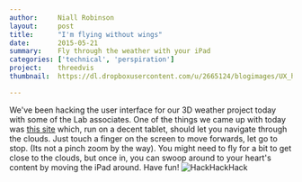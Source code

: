 ```yaml
---
author:     Niall Robinson
layout:     post
title:      "I'm flying without wings"
date:       2015-05-21
summary:    Fly through the weather with your iPad
categories: ['technical', 'perspiration']
project:    threedvis
thumbnail:  https://dl.dropboxusercontent.com/u/2665124/blogimages/UX_hackathon.JPG

---
```


We've been hacking the user interface for our 3D weather project today with some of the Lab associates. One of the things we came up with today was [this site](http://t.co/ayzUTfnG2p) which, run on a decent tablet, should let you navigate through the clouds. Just touch a finger on the screen to move forwards, let go to stop. (Its not a pinch zoom by the way). You might need to fly for a bit to get close to the clouds, but once in, you can swoop around to your heart's content by moving the iPad around. Have fun!
![HackHackHack](https://dl.dropboxusercontent.com/u/2665124/blogimages/UX_hackathon.JPG)